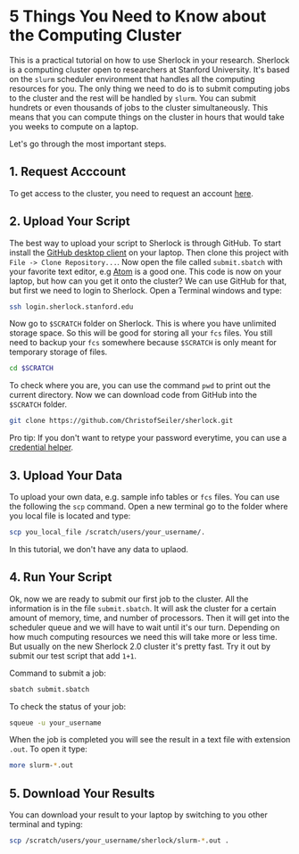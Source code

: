 # 5 Things You Need to Know about the Computing Cluster

This is a practical tutorial on how to use Sherlock in your research. Sherlock is a computing cluster open to researchers at Stanford University. It's based on the `slurm` scheduler environment that handles all the computing resources for you. The only thing we need to do is to submit computing jobs to the cluster and the rest will be handled by `slurm`. You can submit hundrets or even thousands of jobs to the cluster simultaneously. This means that you can compute things on the cluster in hours that would take you weeks to compute on a laptop.

Let's go through the most important steps.

## 1. Request Acccount

To get access to the cluster, you need to request an account [here](http://www.sherlock.stanford.edu/docs/getting-started/prerequisites/#how-to-request-an-account).

## 2. Upload Your Script

The best way to upload your script to Sherlock is through GitHub. To start install the [GitHub desktop client](https://desktop.github.com/) on your laptop. Then clone this project with `File -> Clone Repository...`. Now open the file called `submit.sbatch` with your favorite text editor, e.g [Atom](https://atom.io/) is a good one. This code is now on your laptop, but how can you get it onto the cluster? We can use GitHub for that, but first we need to login to Sherlock. Open a Terminal windows and type:

```bash
ssh login.sherlock.stanford.edu
```

Now go to `$SCRATCH` folder on Sherlock. This is where you have unlimited storage space. So this will be good for storing all your `fcs` files. You still need to backup your `fcs` somewhere because `$SCRATCH` is only meant for temporary storage of files. 

```bash
cd $SCRATCH
```

To check where you are, you can use the command `pwd` to print out the current directory. Now we can download code from GitHub into the `$SCRATCH` folder.

```bash
git clone https://github.com/ChristofSeiler/sherlock.git
```

Pro tip: If you don't want to retype your password everytime, you can use a [credential helper](https://help.github.com/articles/caching-your-github-password-in-git/#platform-linux).

## 3. Upload Your Data

To upload your own data, e.g. sample info tables or `fcs` files. You can use the following the `scp` command. Open a new terminal go to the folder where you local file is located and type:

```bash
scp you_local_file /scratch/users/your_username/.
```

In this tutorial, we don't have any data to uplaod.

## 4. Run Your Script

Ok, now we are ready to submit our first job to the cluster. All the information is in the file `submit.sbatch`. It will ask the cluster for a certain amount of memory, time, and number of processors. Then it will get into the scheduler queue and we will have to wait until it's our turn. Depending on how much computing resources we need this will take more or less time. But usually on the new Sherlock 2.0 cluster it's pretty fast. Try it out by submit our test script that add `1+1`.

Command to submit a job:

```bash
sbatch submit.sbatch
```

To check the status of your job:

```bash
squeue -u your_username
```

When the job is completed you will see the result in a text file with extension `.out`. To open it type:

```bash
more slurm-*.out
```

## 5. Download Your Results

You can download your result to your laptop by switching to you other terminal and typing:

```bash
scp /scratch/users/your_username/sherlock/slurm-*.out .
```
